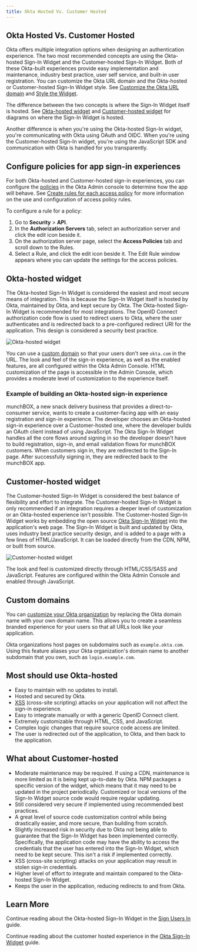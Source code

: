 ```yaml
---
title: Okta Hosted Vs. Customer Hosted
---
```


## Okta Hosted Vs. Customer Hosted

Okta offers multiple integration options when designing an authentication experience. The two most recommended concepts are using the Okta-hosted Sign-In Widget and the Customer-hosted Sign-In Widget. Both of these Okta-built experiences provide easy implementation and maintenance, industry best practice, user self service, and built-in user registration. You can customize the Okta URL domain and the Okta-hosted or Customer-hosted Sign-In Widget style. See [Customize the Okta URL domain](/docs/guides/custom-url-domain/overview/) and [Style the Widget](/docs/guides/style-the-widget/before-you-begin/).

The difference between the two concepts is where the Sign-In Widget itself is hosted. See [Okta-hosted widget](/docs/concepts/hosted-vs-embedded/#okta-hosted-widget) and [Customer-hosted widget](/docs/concepts/hosted-vs-embedded/#customer-hosted-widget) for diagrams on where the Sign-In Widget is hosted.

Another difference is when you're using the Okta-hosted Sign-In widget, you're communicating with Okta using OAuth and OIDC. When you're using the Customer-hosted Sign-In widget, you're using the JavaScript SDK and communication with Okta is handled for you transparently.

## Configure policies for app sign-in experiences

For both Okta-hosted and Customer-hosted sign-in experiences, you can configure the [policies](/docs/concepts/policies/) in the Okta Admin console to determine how the app will behave. See [Create rules for each access policy](/docs/guides/customize-authz-server/create-rules-for-policy/) for more information on the use and configuration of access policy rules.

To configure a rule for a policy:
1. Go to **Security** > **API**.
1. In the **Authorization Servers** tab, select an authorization server and click the edit icon beside it.
1. On the authorization server page, select the **Access Policies** tab and scroll down to the Rules.
1. Select a Rule, and click the edit icon beside it. The Edit Rule window appears where you can update the settings for the access policies.

## Okta-hosted widget

The Okta-hosted Sign-In Widget is considered the easiest and most secure means of integration. This is because the Sign-In Widget itself is hosted by Okta, maintained by Okta, and kept secure by Okta. The Okta-hosted Sign-In Widget is recommended for most integrations. The OpenID Connect authorization code flow is used to redirect users to Okta, where the user authenticates and is redirected back to a pre-configured redirect URI for the application. This design is considered a security best practice.

![Okta-hosted widget](/img/OktaHosted.png "Displays the integration for an Okta-hosted Sign-In Widget")

You can use a [custom domain](/docs/concepts/hosted-vs-embedded/#custom-domains) so that your users don't see `okta.com` in the URL. The look and feel of the sign-in experience, as well as the enabled features, are all configured within the Okta Admin Console. HTML customization of the page is accessible in the Admin Console, which provides a moderate level of customization to the experience itself.

### Example of building an Okta-hosted sign-in experience

munchBOX, a new snack delivery business that provides a direct-to-consumer service, wants to create a customer-facing app with an easy registration and sign-in experience. The developer chooses an Okta-hosted sign-in experience over a Customer-hosted one, where the developer builds an OAuth client instead of using JavaScript. The Okta Sign-In Widget handles all the core flows around signing in so the developer doesn't have to build registration, sign-in, and email validation flows for munchBOX customers. When customers sign in, they are redirected to the Sign-In page. After successfully signing in, they are redirected back to the munchBOX app.

## Customer-hosted widget

The Customer-hosted Sign-In Widget is considered the best balance of flexibility and effort to integrate. The Customer-hosted Sign-In Widget is only recommended if an integration requires a deeper level of customization or an Okta-hosted experience isn't possible. The Customer-hosted Sign-In Widget works by embedding the open source [Okta Sign-In Widget](https://github.com/okta/okta-signin-widget) into the application's web page. The Sign-In Widget is built and updated by Okta, uses industry best practice security design, and is added to a page with a few lines of HTML/JavaScript. It can be loaded directly from the CDN, NPM, or built from source.

![Customer-hosted widget](/img/CustomerHosted.png "Displays the integration for a customer-hosted Sign-In Widget")

The look and feel is customized directly through HTML/CSS/SASS and JavaScript. Features are configured within the Okta Admin Console and enabled through JavaScript.

## Custom domains

You can [customize your Okta organization](/docs/guides/custom-url-domain/overview/) by replacing the Okta domain name with your own domain name. This allows you to create a seamless branded experience for your users so that all URLs look like your application.

Okta organizations host pages on subdomains such as `example.okta.com`. Using this feature aliases your Okta organization's domain name to another subdomain that you own, such as `login.example.com`.

## Most should use Okta-hosted

* Easy to maintain with no updates to install.
* Hosted and secured by Okta.
* [XSS](https://developer.okta.com/books/api-security/sanitizing/common-attacks/#xss-cross-site-scripting) (cross-site scripting) attacks on your application will not affect the sign-in experience.
* Easy to integrate manually or with a generic OpenID Connect client.
* Extremely customizable through HTML, CSS, and JavaScript.
* Complex logic changes that require source code access are limited.
* The user is redirected out of the application, to Okta, and then back to the application.

## What about Customer-hosted

* Moderate maintenance may be required. If using a CDN, maintenance is more limited as it is being kept up-to-date by Okta. NPM packages a specific version of the widget, which means that it may need to be updated in the project periodically. Customized or local versions of the Sign-In Widget source code would require regular updating.
* Still considered very secure if implemented using recommended best practices.
* A great level of source code customization control while being drastically easier, and more secure, than building from scratch.
* Slightly increased risk in security due to Okta not being able to guarantee that the Sign-In Widget has been implemented correctly. Specifically, the application code may have the ability to access the credentials that the user has entered into the Sign-In Widget, which need to be kept secure. This isn't a risk if implemented correctly.
* XSS (cross-site scripting) attacks on your application may result in stolen sign-in credentials.
* Higher level of effort to integrate and maintain compared to the Okta-hosted Sign-In Widget.
* Keeps the user in the application, reducing redirects to and from Okta.

## Learn More

Continue reading about the Okta-hosted Sign-In Widget in the [Sign Users In](/docs/guides/sign-into-spa/angular/before-you-begin/) guide.

Continue reading about the customer hosted experience in the [Okta Sign-In Widget](/code/javascript/okta_sign-in_widget/) guide.

